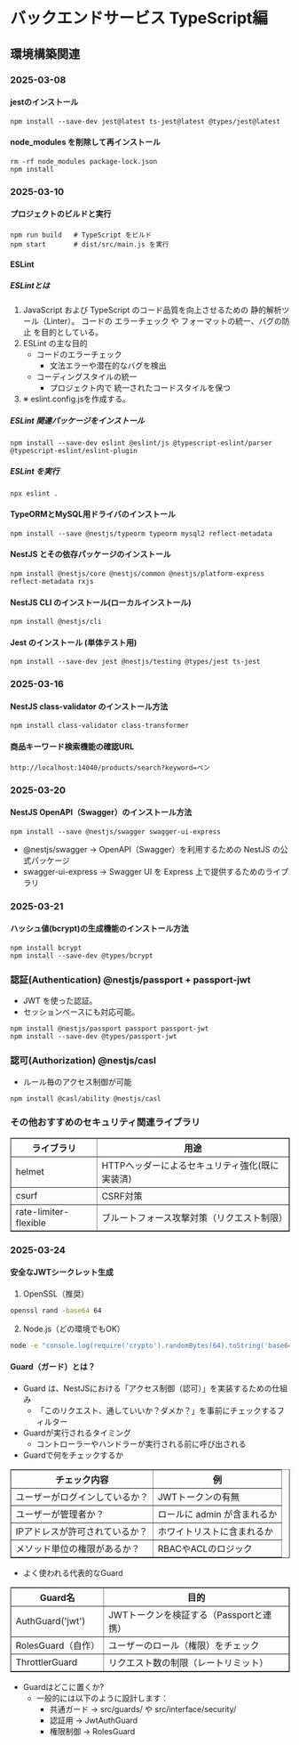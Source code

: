 # バックエンドサービス TypeScript編
## 環境構築関連
### 2025-03-08
#### jestのインストール
```text
npm install --save-dev jest@latest ts-jest@latest @types/jest@latest
```
#### node_modules を削除して再インストール
```text
rm -rf node_modules package-lock.json
npm install
```

### 2025-03-10
#### プロジェクトのビルドと実行
```text
npm run build   # TypeScript をビルド
npm start       # dist/src/main.js を実行
```
#### ESLint
##### ESLintとは
1. JavaScript および TypeScript のコード品質を向上させるための 静的解析ツール（Linter）。
コードの エラーチェック や フォーマットの統一、バグの防止 を目的としている。
2. ESLint の主な目的
    - コードのエラーチェック
        - 文法エラーや潜在的なバグを検出 
    - コーディングスタイルの統一
        - プロジェクト内で 統一されたコードスタイルを保つ
3. ※ eslint.config.jsを作成する。
##### ESLint 関連パッケージをインストール
```text
npm install --save-dev eslint @eslint/js @typescript-eslint/parser @typescript-eslint/eslint-plugin
```
##### ESLint を実行
```text
npx eslint .
```

#### TypeORMとMySQL用ドライバのインストール
```text
npm install --save @nestjs/typeorm typeorm mysql2 reflect-metadata
```

#### NestJS とその依存パッケージのインストール
```text
npm install @nestjs/core @nestjs/common @nestjs/platform-express reflect-metadata rxjs
```
#### NestJS CLI のインストール(ローカルインストール)
```text
npm install @nestjs/cli
```

#### Jest のインストール (単体テスト用)
```text
npm install --save-dev jest @nestjs/testing @types/jest ts-jest
```

### 2025-03-16
#### NestJS class-validator のインストール方法
```text
npm install class-validator class-transformer
```

#### 商品キーワード検索機能の確認URL
```text
http://localhost:14040/products/search?keyword=ペン
```

### 2025-03-20
#### NestJS OpenAPI（Swagger）のインストール方法
```text
npm install --save @nestjs/swagger swagger-ui-express
```
- @nestjs/swagger → OpenAPI（Swagger）を利用するための NestJS の公式パッケージ
- swagger-ui-express → Swagger UI を Express 上で提供するためのライブラリ

### 2025-03-21
#### ハッシュ値(bcrypt)の生成機能のインストール方法
```text
npm install bcrypt
npm install --save-dev @types/bcrypt
```

### 認証(Authentication) @nestjs/passport + passport-jwt
- JWT を使った認証。
- セッションベースにも対応可能。
```text
npm install @nestjs/passport passport passport-jwt
npm install --save-dev @types/passport-jwt
```

### 認可(Authorization) @nestjs/casl 
- ルール毎のアクセス制御が可能
```text
npm install @casl/ability @nestjs/casl
```

### その他おすすめのセキュリティ関連ライブラリ
<table border="1">
    <tr><th>ライブラリ</th><th>用途</th></tr>
    <tr>
        <td>helmet</td><td>HTTPヘッダーによるセキュリティ強化(既に実装済)</td>
    </tr>
    <tr>
        <td>csurf</td><td>CSRF対策</td>
    </tr>
    <tr>
        <td>rate-limiter-flexible</td><td>ブルートフォース攻撃対策（リクエスト制限）</td>
    </tr>
</table>

### 2025-03-24
#### 安全なJWTシークレット生成
1. OpenSSL（推奨）
```bash
openssl rand -base64 64
```
2. Node.js（どの環境でもOK）
```bash
node -e "console.log(require('crypto').randomBytes(64).toString('base64'))"
```

#### Guard（ガード）とは？
- Guard は、NestJSにおける「アクセス制御（認可）」を実装するための仕組み
    - 「このリクエスト、通していいか？ダメか？」を事前にチェックするフィルター
- Guardが実行されるタイミング
    - コントローラーやハンドラーが実行される前に呼び出される
-  Guardで何をチェックするか
<table border="1">
    <tr><th>チェック内容</th><th>例</th></tr>
    <tr><td>ユーザーがログインしているか？</td><td>JWTトークンの有無</td></tr>
    <tr><td>ユーザーが管理者か？</td><td>ロールに admin が含まれるか</td></tr>
    <tr><td>IPアドレスが許可されているか？</td><td>ホワイトリストに含まれるか</td></tr>
    <tr><td>メソッド単位の権限があるか？</td><td>RBACやACLのロジック</td></tr>
</table>

- よく使われる代表的なGuard
<table border="1">
    <tr><th>Guard名</th><th>目的</th></tr>
    <tr><td>AuthGuard('jwt')</td><td>JWTトークンを検証する（Passportと連携）</td></tr>
    <tr><td>RolesGuard（自作）</td><td>ユーザーのロール（権限）をチェック</td></tr>
    <tr><td>ThrottlerGuard</td><td>リクエスト数の制限（レートリミット）</td></tr>
</table>

- Guardはどこに置くか?
    - 一般的には以下のように設計します：
        - 共通ガード → src/guards/ や src/interface/security/
        - 認証用 → JwtAuthGuard
        - 権限制御 → RolesGuard
